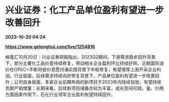 # 兴业证券：化工产品单位盈利有望进一步改善回升

**2023-10-20 04:24**

**https://www.gelonghui.com/live/1254816**

格隆汇10月20日｜兴业证券研报指出，2023Q2期间，下游需求稳步回升背景下，部分主要化工品价差持续修复，带动相关企业盈利环比持续好转。近期国际油价在OPEC+不断将挺价意愿付诸实践背景下中枢修复，有望增厚上游开采企业利润。行业层面，后续需求持续向好修复背景下，产品单位盈利有望进一步改善回升；公司自身层面，多家企业前期布局的新项目于2023年内陆续投放，有望持续贡献产销增量；长期来看，后续新项目储备亦较为丰富，成长空间可观。量、价两方面因素作用下，石化行业领军企业盈利有望持续回升。